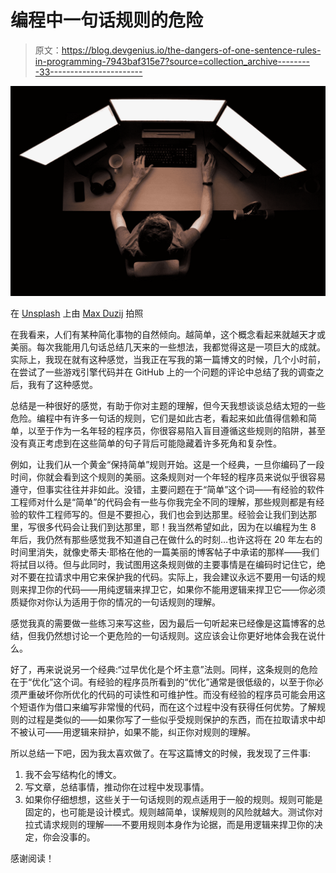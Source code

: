 # 编程中一句话规则的危险

> 原文：<https://blog.devgenius.io/the-dangers-of-one-sentence-rules-in-programming-7943baf315e7?source=collection_archive---------33----------------------->

![](img/b0174874efaf2e4b70f7ee17beb8ff75.png)

在 [Unsplash](https://unsplash.com?utm_source=medium&utm_medium=referral) 上由 [Max Duzij](https://unsplash.com/@max_duz?utm_source=medium&utm_medium=referral) 拍照

在我看来，人们有某种简化事物的自然倾向。越简单，这个概念看起来就越天才或美丽。每次我能用几句话总结几天来的一些想法，我都觉得这是一项巨大的成就。实际上，我现在就有这种感觉，当我正在写我的第一篇博文的时候，几个小时前，在尝试了一些游戏引擎代码并在 GitHub 上的一个问题的评论中总结了我的调查之后，我有了这种感觉。

总结是一种很好的感觉，有助于你对主题的理解，但今天我想谈谈总结太短的一些危险。编程中有许多一句话的规则，它们是如此古老，看起来如此值得信赖和简单，以至于作为一名年轻的程序员，你很容易陷入盲目遵循这些规则的陷阱，甚至没有真正考虑到在这些简单的句子背后可能隐藏着许多死角和复杂性。

例如，让我们从一个黄金“保持简单”规则开始。这是一个经典，一旦你编码了一段时间，你就会看到这个规则的美丽。这条规则对一个年轻的程序员来说似乎很容易遵守，但事实往往并非如此。没错，主要问题在于“简单”这个词——有经验的软件工程师对什么是“简单”的代码会有一些与你我完全不同的理解，那些规则都是有经验的软件工程师写的。但是不要担心，我们也会到达那里。经验会让我们到达那里，写很多代码会让我们到达那里，耶！我当然希望如此，因为在以编程为生 8 年后，我仍然有那些感觉我不知道自己在做什么的时刻…也许这将在 20 年左右的时间里消失，就像史蒂夫·耶格在他的一篇美丽的博客帖子中承诺的那样——我们将拭目以待。但与此同时，我试图用这条规则做的主要事情是在编码时记住它，绝对不要在拉请求中用它来保护我的代码。实际上，我会建议永远不要用一句话的规则来捍卫你的代码——用纯逻辑来捍卫它，如果你不能用逻辑来捍卫它——你必须质疑你对你认为适用于你的情况的一句话规则的理解。

感觉我真的需要做一些练习来写这些，因为最后一句听起来已经像是这篇博客的总结，但我仍然想讨论一个更危险的一句话规则。这应该会让你更好地体会我在说什么。

好了，再来说说另一个经典:“过早优化是个坏主意”法则。同样，这条规则的危险在于“优化”这个词。有经验的程序员所看到的“优化”通常是很低级的，以至于你必须严重破坏你所优化的代码的可读性和可维护性。而没有经验的程序员可能会用这个短语作为借口来编写非常慢的代码，而在这个过程中没有获得任何优势。了解规则的过程是类似的——如果你写了一些似乎受规则保护的东西，而在拉取请求中却不被认可——用逻辑来辩护，如果不能，纠正你对规则的理解。

所以总结一下吧，因为我太喜欢做了。在写这篇博文的时候，我发现了三件事:

1.  我不会写结构化的博文。
2.  写文章，总结事情，推动你在过程中发现事情。
3.  如果你仔细想想，这些关于一句话规则的观点适用于一般的规则。规则可能是固定的，也可能是设计模式。规则越简单，误解规则的风险就越大。测试你对拉式请求规则的理解——不要用规则本身作为论据，而是用逻辑来捍卫你的决定，你会没事的。

感谢阅读！